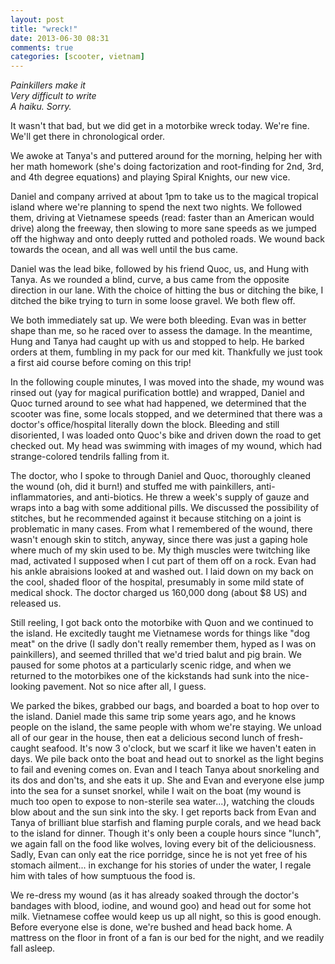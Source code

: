 ```yaml
---
layout: post
title: "wreck!"
date: 2013-06-30 08:31
comments: true
categories: [scooter, vietnam]
---
```


<em>
Painkillers make it<br/>
Very difficult to write<br/>
A haiku.  Sorry.<br/></em>

It wasn't that bad, but we did get in a motorbike wreck today.  We're fine.  We'll get there in chronological order.

We awoke at Tanya's and puttered around for the morning, helping her with her math homework (she's doing factorization and root-finding for 2nd, 3rd, and 4th degree equations) and playing Spiral Knights, our new vice.

Daniel and company arrived at about 1pm to take us to the magical tropical island where we're planning to spend the next two nights.  We followed them, driving at Vietnamese speeds (read: faster than an American would drive) along the freeway, then slowing to more sane speeds as we jumped off the highway and onto deeply rutted and potholed roads.  We wound back towards the ocean, and all was well until the bus came.

Daniel was the lead bike, followed by his friend Quoc, us, and Hung with Tanya.  As we rounded a blind, curve, a bus came from the opposite direction in our lane.  With the choice of hitting the bus or ditching the bike, I ditched the bike trying to turn in some loose gravel.  We both flew off.

We both immediately sat up.  We were both bleeding.  Evan was in better shape than me, so he raced over to assess the damage.  In the meantime, Hung and Tanya had caught up with us and stopped to help.  He barked orders at them, fumbling in my pack for our med kit.  Thankfully we just took a first aid course before coming on this trip!

In the following couple minutes, I was moved into the shade, my wound was rinsed out (yay for magical purification bottle) and wrapped, Daniel and Quoc turned around to see what had happened, we determined that the scooter was fine, some locals stopped, and we determined that there was a doctor's office/hospital literally down the block.  Bleeding and still disoriented, I was loaded onto Quoc's bike and driven down the road to get checked out.  My head was swimming with images of my wound, which had strange-colored tendrils falling from it.

The doctor, who I spoke to through Daniel and Quoc, thoroughly cleaned the wound (oh, did it burn!) and stuffed me with painkillers, anti-inflammatories, and anti-biotics.  He threw a week's supply of gauze and wraps into a bag with some additional pills.  We discussed the possibility of stitches, but he recommended against it because stitching on a joint is problematic in many cases.  From what I remembered of the wound, there wasn't enough skin to stitch, anyway, since there was just a gaping hole where much of my skin used to be.  My thigh muscles were twitching like mad, activated I supposed when I cut part of them off on a rock.  Evan had his ankle abraisions looked at and washed out.  I laid down on my back on the cool, shaded floor of the hospital, presumably in some mild state of medical shock.  The doctor charged us 160,000 dong (about $8 US) and released us.

Still reeling, I got back onto the motorbike with Quon and we continued to the island.  He excitedly taught me Vietnamese words for things like "dog meat" on the drive (I sadly don't really remember them, hyped as I was on painkillers), and seemed thrilled that we'd tried balut and pig brain.  We paused for some photos at a particularly scenic ridge, and when we returned to the motorbikes one of the kickstands had sunk into the nice-looking pavement.  Not so nice after all, I guess.

We parked the bikes, grabbed our bags, and boarded a boat to hop over to the island.  Daniel made this same trip some years ago, and he knows people on the island, the same people with whom we're staying.  We unload all of our gear in the house, then eat a delicious second lunch of fresh-caught seafood.  It's now 3 o'clock, but we scarf it like we haven't eaten in days.  We pile back onto the boat and head out to snorkel as the light begins to fail and evening comes on.  Evan and I teach Tanya about snorkeling and its dos and don'ts, and she eats it up.  She and Evan and everyone else jump into the sea for a sunset snorkel, while I wait on the boat (my wound is much too open to expose to non-sterile sea water...), watching the clouds blow about and the sun sink into the sky.  I get reports back from Evan and Tanya of brilliant blue starfish and flaming purple corals, and we head back to the island for dinner.  Though it's only been a couple hours since "lunch", we again fall on the food like wolves, loving every bit of the deliciousness.  Sadly, Evan can only eat the rice porridge, since he is not yet free of his stomach ailment... in exchange for his stories of under the water, I regale him with tales of how sumptuous the food is.

We re-dress my wound (as it has already soaked through the doctor's bandages with blood, iodine, and wound goo) and head out for some hot milk.  Vietnamese coffee would keep us up all night, so this is good enough.  Before everyone else is done, we're bushed and head back home.  A mattress on the floor in front of a fan is our bed for the night, and we readily fall asleep.
